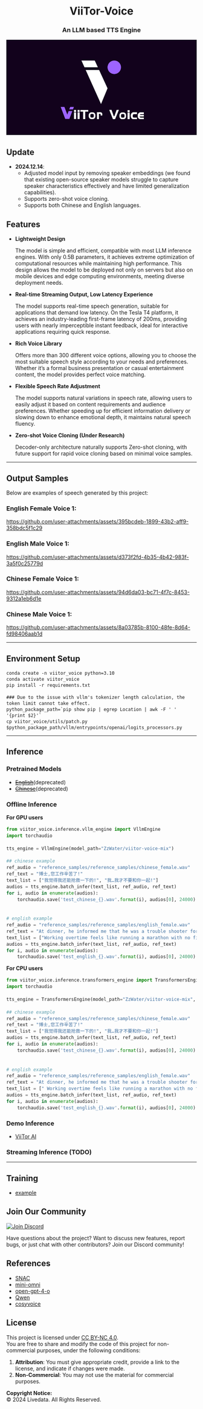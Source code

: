 # <center>ViiTor-Voice</center>
### <center>An LLM based TTS Engine</center>

<p align="center">
  <img src="asserts/post_1.png" alt="Viitor-Voice Cover">
</p>

## Update
- **2024.12.14**:
  - Adjusted model input by removing speaker embeddings (we found that existing open-source speaker models struggle to capture speaker characteristics effectively and have limited generalization capabilities).
  - Supports zero-shot voice cloning.
  - Supports both Chinese and English languages.
## Features

- **Lightweight Design**  

  The model is simple and efficient, compatible with most LLM inference engines. With only 0.5B parameters, it achieves extreme optimization of computational resources while maintaining high performance. This design allows the model to be deployed not only on servers but also on mobile devices and edge computing environments, meeting diverse deployment needs.

- **Real-time Streaming Output, Low Latency Experience**  

  The model supports real-time speech generation, suitable for applications that demand low latency. On the Tesla T4 platform, it achieves an industry-leading first-frame latency of 200ms, providing users with nearly imperceptible instant feedback, ideal for interactive applications requiring quick response.

- **Rich Voice Library**  

  Offers more than 300 different voice options, allowing you to choose the most suitable speech style according to your needs and preferences. Whether it’s a formal business presentation or casual entertainment content, the model provides perfect voice matching.

- **Flexible Speech Rate Adjustment**  

  The model supports natural variations in speech rate, allowing users to easily adjust it based on content requirements and audience preferences. Whether speeding up for efficient information delivery or slowing down to enhance emotional depth, it maintains natural speech fluency.

- **Zero-shot Voice Cloning (Under Research)**  

  Decoder-only architecture naturally supports Zero-shot cloning, with future support for rapid voice cloning based on minimal voice samples.

---

## Output Samples

Below are examples of speech generated by this project:

### English Female Voice 1:

https://github.com/user-attachments/assets/395bcdeb-1899-43b2-aff9-358bdc5f1c29

### English Male Voice 1:

https://github.com/user-attachments/assets/d373f2fd-4b35-4b42-983f-3a5f0c25779d

### Chinese Female Voice 1:

https://github.com/user-attachments/assets/94d6da03-bc71-4f7c-8453-9312a1eb6d1e

### Chinese Male Voice 1:

https://github.com/user-attachments/assets/8a03785b-8100-48fe-8d64-fd98406aab1d


---

## Environment Setup

```commandline
conda create -n viitor_voice python=3.10
conda activate viitor_voice
pip install -r requirements.txt

### Due to the issue with vllm's tokenizer length calculation, the token limit cannot take effect.
python_package_path=`pip show pip | egrep Location | awk -F ' ' '{print $2}'`
cp viitor_voice/utils/patch.py $python_package_path/vllm/entrypoints/openai/logits_processors.py
```

---

## Inference
### Pretrained Models
- ~~[English](https://huggingface.co/ZzWater/viitor-voice-en)~~(deprecated)
- ~~[Chinese](https://huggingface.co/ZzWater/viitor-voice-chs)~~(deprecated)
### Offline Inference

**For GPU users**
```python
from viitor_voice.inference.vllm_engine import VllmEngine
import torchaudio

tts_engine = VllmEngine(model_path="ZzWater/viitor-voice-mix")

## chinese example
ref_audio = "reference_samples/reference_samples/chinese_female.wav"
ref_text = "博士,您工作辛苦了!"
text_list = ["我觉得我还能抢救一下的!", "我…我才不要和你一起!"]
audios = tts_engine.batch_infer(text_list, ref_audio, ref_text)
for i, audio in enumerate(audios):
    torchaudio.save('test_chinese_{}.wav'.format(i), audios[0], 24000)


# english example
ref_audio = "reference_samples/reference_samples/english_female.wav"
ref_text = "At dinner, he informed me that he was a trouble shooter for a huge international organization."
text_list = ["Working overtime feels like running a marathon with no finish line in sight—just endless tasks and a growing sense that my life is being lived in the office instead of the real world."]
audios = tts_engine.batch_infer(text_list, ref_audio, ref_text)
for i, audio in enumerate(audios):
    torchaudio.save('test_english_{}.wav'.format(i), audios[0], 24000)    

```
**For CPU users**
```python
from viitor_voice.inference.transformers_engine import TransformersEngine
import torchaudio

tts_engine = TransformersEngine(model_path="ZzWater/viitor-voice-mix", device='cpu')

## chinese example
ref_audio = "reference_samples/reference_samples/chinese_female.wav"
ref_text = "博士,您工作辛苦了!"
text_list = ["我觉得我还能抢救一下的!", "我…我才不要和你一起!"]
audios = tts_engine.batch_infer(text_list, ref_audio, ref_text)
for i, audio in enumerate(audios):
    torchaudio.save('test_chinese_{}.wav'.format(i), audios[0], 24000)


# english example
ref_audio = "reference_samples/reference_samples/english_female.wav"
ref_text = "At dinner, he informed me that he was a trouble shooter for a huge international organization."
text_list = [" Working overtime feels like running a marathon with no finish line in sight", " Just endless tasks and a growing sense that my life is being lived in the office instead of the real world."]
audios = tts_engine.batch_infer(text_list, ref_audio, ref_text)
for i, audio in enumerate(audios):
    torchaudio.save('test_english_{}.wav'.format(i), audios[0], 24000)    

```


### Demo Inference
- [ViiTor AI](https://www.viitor.io/text-to-speech)
### Streaming Inference (TODO)

---
## Training
- [example](./train_example.md)
## Join Our Community
[![Join Discord](https://img.shields.io/discord/your-discord-id?logo=discord&style=for-the-badge)](https://discord.gg/MbxgFn7BN8)

Have questions about the project? Want to discuss new features, report bugs, or just chat with other contributors? Join our Discord community!
## References

- [SNAC](https://github.com/hubertsiuzdak/snac)
- [mini-omni](https://github.com/gpt-omni/mini-omni)
- [open-gpt-4-o](https://laion.ai/notes/open-gpt-4-o/)
- [Qwen](https://huggingface.co/Qwen/Qwen2-0.5B)
- [cosyvoice](https://huggingface.co/FunAudioLLM/CosyVoice-300M)

## License

This project is licensed under [CC BY-NC 4.0](https://creativecommons.org/licenses/by-nc/4.0/).  
You are free to share and modify the code of this project for non-commercial purposes, under the following conditions:

1. **Attribution**: You must give appropriate credit, provide a link to the license, and indicate if changes were made.
2. **Non-Commercial**: You may not use the material for commercial purposes.

**Copyright Notice:**  
© 2024 Livedata. All Rights Reserved.

